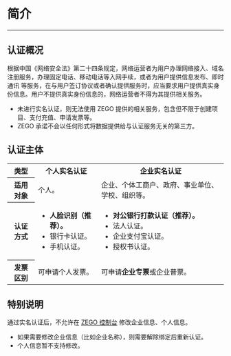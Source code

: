 # 简介

- - -

## 认证概况

根据中国《网络安全法》第二十四条规定，网络运营者为用户办理网络接入、域名注册服务，办理固定电话、移动电话等入网手续，或者为用户提供信息发布、即时通讯 等服务，在与用户签订协议或者确认提供服务时，应当要求用户提供真实身份信息。用户不提供真实身份信息的，网络运营者不得为其提供相关服务。

<Warning title="注意">


- 未进行实名认证，则无法使用 ZEGO 提供的相关服务，包含但不限于创建项目、支付充值、申请发票等。
- ZEGO 承诺不会以任何形式将数据提供给与认证服务无关的第三方。

</Warning>




## 认证主体

<table>

  <tbody><tr>
    <th>类型</th>
    <th>个人实名认证</th>
    <th>企业实名认证</th>
  </tr>
  <tr>
    <th>适用对象</th>
    <td>个人。</td>
    <td>企业、个体工商户、政府、事业单位、学校、组织等。</td>
  </tr>
  <tr>
    <th>认证方式</th>
    <td><ul><li><b>人脸识别（推荐）。</b></li><li>银行卡认证。</li><li>手机认证。</li></ul></td>
    <td><ul><li><b>对公银行打款认证（推荐）。</b></li><li>法人认证。</li><li>企业支付宝认证。</li><li>授权书认证。</li></ul></td>
  </tr>
  <tr>
    <th>发票区别</th>
    <td>可申请个人发票。</td>
    <td>可申请<b>企业专票</b>或企业普票。</td>
  </tr>
</tbody></table>


## 特别说明

通过实名认证后，不允许在 [ZEGO 控制台](https://console.zego.im) 修改企业信息、个人信息。

<Note title="说明">


- 如果需要修改企业信息（比如企业名称），则需要解除绑定后重新认证。
- 个人信息暂不支持修改。

</Note>


<Content />


